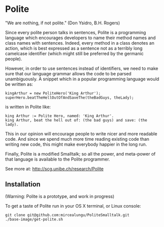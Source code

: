 Polite
======

"We are nothing, if not polite." 
(Don Ysidro, B.H. Rogers)

Since every polite person talks in sentences, Polite is a programming language
which encourages developers to name their method names and class names with sentences. Indeed, every method in a class 
denotes an action, which is best expressed as a sentence not as a terribly long camelcase identifier 
 (which might still be preferred by the germanic people). 

However, in order to use sentences instead of identifiers, we need to make sure that our language grammar allows the code to be parsed unambiguously. A snippet which in a popular programming language would be written as:

    kingArthur = new PoliteHero('King Arthur');
    superHero.beatTheHellOutOfAndSaveThe(theBadGuys, theLady);

is written in Polite like:

    king Arthur := Polite Hero, named: 'King Arthur'.
    king Arthur, beat the hell out of: (the bad guys) and save: (the lady). 

This in our opinion will encourage people to write nicer and more readable code. And since we spend much more time reading existing code than writing new code, this might make everybody happier in the long run. 

Finally, Polite is a modified Smalltalk; so all the power, and meta-power of that language is available to the Polite programmer. 

See more at: http://scg.unibe.ch/research/Polite

Installation
------------
(Warning: Polite is a prototype, and work in progress)

To get a taste of Polite run in your OS X terminal, or Linux console:

    git clone git@github.com:mircealungu/PoliteSmalltalk.git
    ./base-image/get-polite.sh
